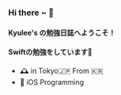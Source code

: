 ### Hi there ~ 👋
#### Kyulee's の勉強日誌へようこそ！
#### Swiftの勉強をしています🌱

- 🕰 in Tokyo🇯🇵 From 🇰🇷 
- 📝 iOS Programming


<!--
**KyusokLee/KyusokLee** is a ✨ _special_ ✨ repository because its `README.md` (this file) appears on your GitHub profile.

Here are some ideas to get you started:

- 🔭 I’m currently working on ...
- 🌱 I’m currently learning ...
- 👯 I’m looking to collaborate on ...
- 🤔 I’m looking for help with ...
- 💬 Ask me about ...
- 📫 How to reach me: ...
- 😄 Pronouns: ...
- ⚡ Fun fact: ...
-->
